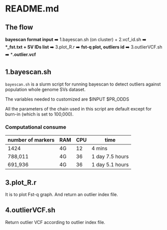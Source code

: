 # README.md
## The flow
**bayescan format input** ➡️ 1.bayescan.sh (on cluster) + 2.vcf_id.sh ➡️ **\*_fst.txt + SV IDs list** ➡️ 3.plot_R.r ➡️ **fst-q plot, outliers id** ➡️ 3.outlierVCF.sh ➡️ ***.outlier.vcf**
## 1.bayescan.sh
`bayescan.sh` is a slurm script for running bayescan to detect outliers against population whole genome SVs dataset. 

The variables needed to customized are $INPUT $PR_ODDS

All the parameters of the chain used in this script are default except for burn-in (which is set to 100,000).
### Computational consume
| number of markers | RAM | CPU | time |
| ----------------- | --- | --- | ---- |
|         1424          |  4G   |  12   |   4 mins   |
|         788,011            |  4G   |  36   |   1 day 7.5 hours   |
|         691,936          |  4G   |   36  |   1 day 5.1 hours   |
## 3.plot_R.r
It is to plot Fst-q graph. And return an outlier index file. 
## 4.outlierVCF.sh
Return outlier VCF according to outlier index file.